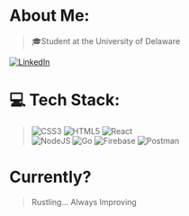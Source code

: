 # About Me:
> 🎓Student at the University of Delaware<br>

[![LinkedIn](https://img.shields.io/badge/LinkedIn-%230077B5.svg?logo=linkedin&logoColor=white)](https://linkedin.com/in/https://www.linkedin.com/in/ethan-orevillo) 

# 💻 Tech Stack:
> ![CSS3](https://img.shields.io/badge/css3-%231572B6.svg?style=for-the-badge&logo=css3&logoColor=white) 
> ![HTML5](https://img.shields.io/badge/html5-%23E34F26.svg?style=for-the-badge&logo=html5&logoColor=white) 
> ![React](https://img.shields.io/badge/react-%2320232a.svg?style=for-the-badge&logo=react&logoColor=%2361DAFB) 	
> ![NodeJS](https://img.shields.io/badge/node.js-6DA55F?style=for-the-badge&logo=node.js&logoColor=white) 
> ![Go](https://img.shields.io/badge/go-%2300ADD8.svg?style=for-the-badge&logo=go&logoColor=white) 
> ![Firebase](https://img.shields.io/badge/firebase-%23039BE5.svg?style=for-the-badge&logo=firebase) 
> ![Postman](https://img.shields.io/badge/Postman-FF6C37?style=for-the-badge&logo=postman&logoColor=white)


# Currently?
> Rustling...
> Always Improving
